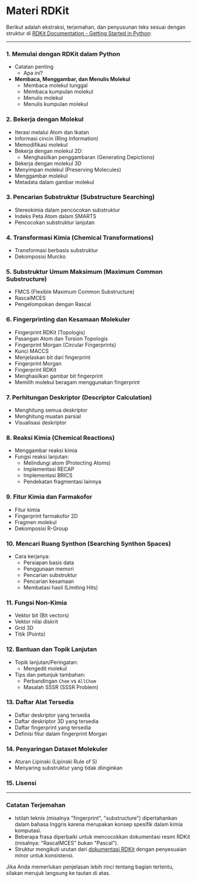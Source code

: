 # **Materi RDKit**

Berikut adalah ekstraksi, terjemahan, dan penyusunan teks sesuai dengan struktur di [RDKit Documentation - Getting Started in Python](https://www.rdkit.org/docs/GettingStartedInPython.html):

---

### **1. Memulai dengan RDKit dalam Python**  
- Catatan penting  
  - Apa ini?  
- **Membaca, Menggambar, dan Menulis Molekul**  
  - Membaca molekul tunggal  
  - Membaca kumpulan molekul  
  - Menulis molekul  
  - Menulis kumpulan molekul  

### **2. Bekerja dengan Molekul**  
- Iterasi melalui Atom dan Ikatan  
- Informasi cincin (Ring Information)  
- Memodifikasi molekul  
- Bekerja dengan molekul 2D:  
  - Menghasilkan penggambaran (Generating Depictions)  
- Bekerja dengan molekul 3D  
- Menyimpan molekul (Preserving Molecules)  
- Menggambar molekul  
- Metadata dalam gambar molekul  

### **3. Pencarian Substruktur (Substructure Searching)**  
- Stereokimia dalam pencocokan substruktur  
- Indeks Peta Atom dalam SMARTS  
- Pencocokan substruktur lanjutan  

### **4. Transformasi Kimia (Chemical Transformations)**  
- Transformasi berbasis substruktur  
- Dekomposisi Murcko  

### **5. Substruktur Umum Maksimum (Maximum Common Substructure)**  
- FMCS (Flexible Maximum Common Substructure)  
- RascalMCES  
- Pengelompokan dengan Rascal  

### **6. Fingerprinting dan Kesamaan Molekuler**  
- Fingerprint RDKit (Topologis)  
- Pasangan Atom dan Torsion Topologis  
- Fingerprint Morgan (Circular Fingerprints)  
- Kunci MACCS  
- Menjelaskan bit dari fingerprint  
- Fingerprint Morgan  
- Fingerprint RDKit  
- Menghasilkan gambar bit fingerprint  
- Memilih molekul beragam menggunakan fingerprint  

### **7. Perhitungan Deskriptor (Descriptor Calculation)**  
- Menghitung semua deskriptor  
- Menghitung muatan parsial  
- Visualisasi deskriptor  

### **8. Reaksi Kimia (Chemical Reactions)**  
- Menggambar reaksi kimia  
- Fungsi reaksi lanjutan:  
  - Melindungi atom (Protecting Atoms)  
  - Implementasi RECAP  
  - Implementasi BRICS  
  - Pendekatan fragmentasi lainnya  

### **9. Fitur Kimia dan Farmakofor**  
- Fitur kimia  
- Fingerprint farmakofor 2D  
- Fragmen molekul  
- Dekomposisi R-Group  

### **10. Mencari Ruang Synthon (Searching Synthon Spaces)**  
- Cara kerjanya:  
  - Persiapan basis data  
  - Penggunaan memori  
  - Pencarian substruktur  
  - Pencarian kesamaan  
  - Membatasi hasil (Limiting Hits)  

### **11. Fungsi Non-Kimia**  
- Vektor bit (Bit vectors)  
- Vektor nilai diskrit  
- Grid 3D  
- Titik (Points)  

### **12. Bantuan dan Topik Lanjutan**  
- Topik lanjutan/Peringatan:  
  - Mengedit molekul  
- Tips dan petunjuk tambahan:  
  - Perbandingan `Chem` vs `AllChem`  
  - Masalah SSSR (SSSR Problem)  

### **13. Daftar Alat Tersedia**  
- Daftar deskriptor yang tersedia  
- Daftar deskriptor 3D yang tersedia  
- Daftar fingerprint yang tersedia  
- Definisi fitur dalam fingerprint Morgan  

### **14. Penyaringan Dataset Molekuler**  
- Aturan Lipinski (Lipinski Rule of 5)  
- Menyaring substruktur yang tidak diinginkan  

### **15. Lisensi**  

---

### **Catatan Terjemahan**  
- Istilah teknis (misalnya "fingerprint", "substructure") dipertahankan dalam bahasa Inggris karena merupakan konsep spesifik dalam kimia komputasi.  
- Beberapa frasa diperbaiki untuk mencocokkan dokumentasi resmi RDKit (misalnya: "RascalMCES" bukan "Pascal").  
- Struktur mengikuti urutan dari [dokumentasi RDKit](https://www.rdkit.org/docs/GettingStartedInPython.html) dengan penyesuaian minor untuk konsistensi.  

Jika Anda memerlukan penjelasan lebih rinci tentang bagian tertentu, silakan merujuk langsung ke tautan di atas.